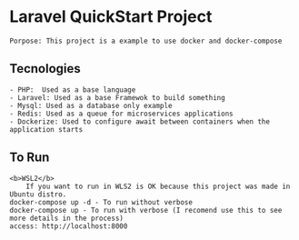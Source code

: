 # Laravel QuickStart Project
    
    Porpose: This project is a example to use docker and docker-compose

## Tecnologies
    
    - PHP:  Used as a base language
    - Laravel: Used as a base Framewok to build something
    - Mysql: Used as a database only example
    - Redis: Used as a queue for microservices applications
    - Dockerize: Used to configure await between containers when the application starts

## To Run
    <b>WSL2</b>
        If you want to run in WLS2 is OK because this project was made in Ubuntu distro.
    docker-compose up -d - To run without verbose
    docker-compose up - To run with verbose (I recomend use this to see more details in the process)
    access: http://localhost:8000

